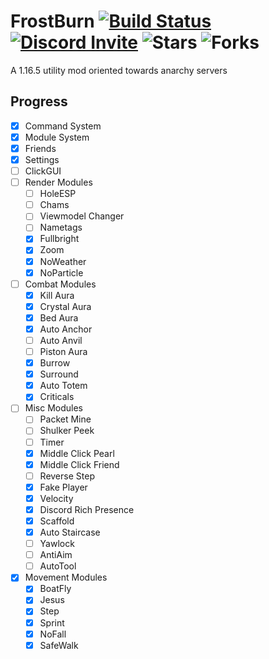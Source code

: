 # FrostBurn [![Build Status](https://www.travis-ci.com/evaan/FrostBurn.svg?branch=main)](https://www.travis-ci.com/evaan/FrostBurn) [![Discord Invite](https://img.shields.io/badge/Discord-XkpYgpfHtc-blue)](https://discord.gg/XkpYgpfHtc) ![Stars](https://img.shields.io/github/stars/evaan/FrostBurn) ![Forks](https://img.shields.io/github/forks/evaan/FrostBurn)
A 1.16.5 utility mod oriented towards anarchy servers
## Progress
  - [x] Command System
  - [x] Module System
  - [x] Friends
  - [x] Settings
  - [ ] ClickGUI
  - [ ] Render Modules
    - [ ] HoleESP
    - [ ] Chams
    - [ ] Viewmodel Changer
    - [ ] Nametags
    - [x] Fullbright
    - [x] Zoom
    - [x] NoWeather
    - [x] NoParticle
  - [ ] Combat Modules
    - [x] Kill Aura
    - [x] Crystal Aura
    - [x] Bed Aura
    - [x] Auto Anchor
    - [ ] Auto Anvil
    - [ ] Piston Aura
    - [x] Burrow
    - [x] Surround
    - [x] Auto Totem
    - [x] Criticals
  - [ ] Misc Modules
    - [ ] Packet Mine
    - [ ] Shulker Peek
    - [ ] Timer
    - [x] Middle Click Pearl
    - [x] Middle Click Friend
    - [ ] Reverse Step
    - [x] Fake Player
    - [x] Velocity
    - [x] Discord Rich Presence
    - [x] Scaffold
    - [x] Auto Staircase
    - [ ] Yawlock
    - [ ] AntiAim
    - [ ] AutoTool
  - [x] Movement Modules
    - [x] BoatFly
    - [x] Jesus
    - [x] Step
    - [x] Sprint
    - [x] NoFall
    - [x] SafeWalk
